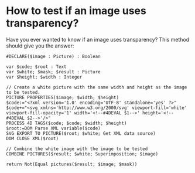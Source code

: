 # How to test if an image uses transparency?

Have you ever wanted to know if an image uses transparency?
This method should give you the answer:

```4d
#DECLARE($image : Picture) : Booleanvar $code; $root : Textvar $white; $mask; $result : Picturevar $height; $width : Integer// Create a white picture with the same width and height as the image to be tested.PICTURE PROPERTIES($image; $width; $height)$code:="<?xml version='1.0' encoding='UTF-8' standalone='yes' ?>"$code+="<svg xmlns='http://www.w3.org/2000/svg' viewport-fill='white' viewport-fill-opacity='1' width='<!--#4DEVAL $1-->' height='<!--#4DEVAL $2-->'/>"PROCESS 4D TAGS($code; $code; $width; $height)$root:=DOM Parse XML variable($code)SVG EXPORT TO PICTURE($root; $white; Get XML data source)DOM CLOSE XML($root)// Combine the white image with the image to be testedCOMBINE PICTURES($result; $white; Superimposition; $image)return Not(Equal pictures($result; $image; $mask))
```
